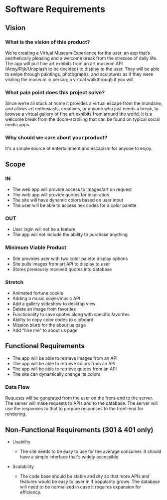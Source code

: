 # Software Requirements

## Vision

### What is the vision of this product?

We’re creating a Virtual Museum Experience for the user, an app that’s aesthetically pleasing and a welcome break from the stresses of daily life. The app will pull fine art exhibits from an art museum API (Artsy/Rijk/Unsplash to be decided) to display to the user. They will be able to swipe through paintings, photographs, and sculptures as if they were visiting the museum in person; a virtual walkthrough if you will.

### What pain point does this project solve?

Since we’re all stuck at home it provides a virtual escape from the mundane, and allows art enthusiasts, creatives, or anyone who just needs a break, to browse a virtual gallery of fine art exhibits from around the world. It is a welcome break from the doom-scrolling that can be found on typical social media apps.

### Why should we care about your product?

It's a simple source of entertainment and escapism for anyone to enjoy.

## Scope

### IN

- The web app will provide access to images/art on request
- The web app will provide quotes for inspiration
- The site will have dynamic colors based on user input
- The user will be able to access hex codes for a color palette

### OUT

- User login will not be a feature
- The app will not include the ability to purchase anything

### Minimum Viable Product

- Site provides user with two color palette display options
- Site pulls images from art API to display to user
- Stores previously received quotes into database

### Stretch

- Animated fortune cookie
- Adding a music player/music API
- Add a gallery slideshow to desktop view
- Delete an image from favorites
- Functionality to save quotes along with specific favorites
- Ability to copy color codes to clipboard
- Mission blurb for the about us page
- Add "hire me" to about us page

## Functional Requirements

- The app will be able to retrieve images from an API
- The app will be able to retrieve colors from an API
- The app will be able to retrieve qutoes from an API
- The site can dynamically change its colors

### Data Flow

Requests will be generated from the user on the front-end to the server. The server will make requests to APIs and to the database. The server will use the responses to that to prepare responses to the front-end for rendering.

## Non-Functional Requirements (301 & 401 only)

- Usability

    - The site needs to be easy to use for the average consumer. It should have a simple interface that's widely accessible.

- Scalability

    - The code base should be stable and dry so that more APIs and features would be easy to layer in if popularity grows. The database will need to be normalized in case it requires expansion for efficiency.

